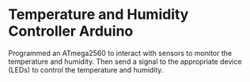 # Temperature and Humidity Controller Arduino
 Programmed an ATmega2560 to interact with sensors to monitor the temperature and humidity. Then send a signal to the appropriate device (LEDs) to control the temperature and humidity.
